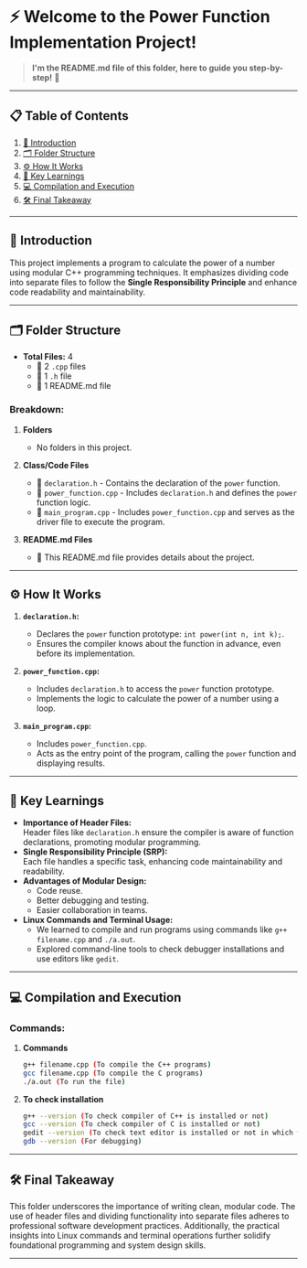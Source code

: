 # ⚡ Welcome to the Power Function Implementation Project!  
> **I'm the README.md file of this folder, here to guide you step-by-step!** 🚀  

---

## 📋 Table of Contents  
1. [📖 Introduction](#-introduction)  
2. [🗂 Folder Structure](#-folder-structure)  
3. [⚙️ How It Works](#-how-it-works)  
4. [🌟 Key Learnings](#-key-learnings)  
5. [💻 Compilation and Execution](#-compilation-and-execution)  
6. [🛠 Final Takeaway](#-final-takeaway)  

---

## 📖 **Introduction**  
This project implements a program to calculate the power of a number using modular C++ programming techniques. It emphasizes dividing code into separate files to follow the **Single Responsibility Principle** and enhance code readability and maintainability.

---

## 🗂 **Folder Structure** 
- **Total Files:** 4  
  - 📄 2 `.cpp` files  
  - 📄 1 `.h` file  
  - 📘 1 README.md file  

### Breakdown:  
1. **Folders**  
   - No folders in this project.  

2. **Class/Code Files**  
   - 📄 `declaration.h` - Contains the declaration of the `power` function.  
   - 📄 `power_function.cpp` - Includes `declaration.h` and defines the `power` function logic.  
   - 📄 `main_program.cpp` - Includes `power_function.cpp` and serves as the driver file to execute the program.  

3. **README.md Files**  
   - 📘 This README.md file provides details about the project.  

---

## ⚙️ **How It Works**
1. **`declaration.h`:**  
   - Declares the `power` function prototype: `int power(int n, int k);`.  
   - Ensures the compiler knows about the function in advance, even before its implementation.

2. **`power_function.cpp`:**  
   - Includes `declaration.h` to access the `power` function prototype.  
   - Implements the logic to calculate the power of a number using a loop.  

3. **`main_program.cpp`:**  
   - Includes `power_function.cpp`.  
   - Acts as the entry point of the program, calling the `power` function and displaying results.  

---

## 🌟 **Key Learnings**
- **Importance of Header Files:**  
  Header files like `declaration.h` ensure the compiler is aware of function declarations, promoting modular programming.  
- **Single Responsibility Principle (SRP):**  
  Each file handles a specific task, enhancing code maintainability and readability.  
- **Advantages of Modular Design:**  
  - Code reuse.  
  - Better debugging and testing.  
  - Easier collaboration in teams.  
- **Linux Commands and Terminal Usage:**  
  - We learned to compile and run programs using commands like `g++ filename.cpp` and `./a.out`.  
  - Explored command-line tools to check debugger installations and use editors like `gedit`.

---

## 💻 **Compilation and Execution**
### Commands:  
1. **Commands**
   ```bash  
   g++ filename.cpp (To compile the C++ programs)
   gcc filename.cpp (To compile the C programs)
   ./a.out (To run the file)
2. **To check installation**
   ```bash
   g++ --version (To check compiler of C++ is installed or not)
   gcc --version (To check compiler of C is installed or not)
   gedit --version (To check text editor is installed or not in which we write the programs)
   gdb --version (For debugging)

---

##  🛠 **Final Takeaway**

This folder underscores the importance of writing clean, modular code. The use of header files and dividing functionality into separate files adheres to professional software development practices. Additionally, the practical insights into Linux commands and terminal operations further solidify foundational programming and system design skills.

---
